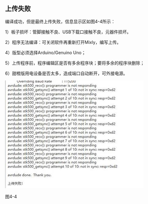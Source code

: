 ## 上传失败

编译成功，但是最终上传失败，信息显示区如图4-4所示：

1）板子损坏：管脚接触不良、USB下载口接触不良，元器件损坏。

2）程序无法编译：可关闭软件再重新打开Mixly，编写上传。

4）版型必须选择Arduino/Genuino Uno；

5）上传程序前，程序编辑区是否有多余程序块；要将多余的程序块删除；

6）甜橙版用电设备是否太多，造成端口自动断开，可外接电源。

![abrdude](/assets/image408.jpg)

图4-4